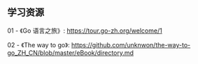 ## 学习资源

01 - 《Go 语言之旅》: https://tour.go-zh.org/welcome/1

02 - 《The way to go》: https://github.com/unknwon/the-way-to-go_ZH_CN/blob/master/eBook/directory.md



